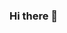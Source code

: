 ### Hi there 👋

<!--
**JuliaRohm/JuliaRohm** is a ✨ _special_ ✨ repository because its `README.md` (this file) appears on your GitHub profile.

Here are some ideas to get you started:

- 🔭 I’m currently working on HTML/CSS
- 🌱 I’m currently learning Javascript
- 👯 I’m looking to collaborate on open source as well any other projects written HTML/CSS/JAVASCRIPT
- 🤔 I’m looking for help with other programming languages
- 💬 Ask me about HTML/CSS


